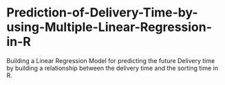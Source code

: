 # Prediction-of-Delivery-Time-by-using-Multiple-Linear-Regression-in-R
Building a Linear Regression Model for predicting the future Delivery time by building a relationship between the delivery time and the sorting time in R.

